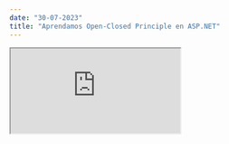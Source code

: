 ```yaml
---
date: "30-07-2023"
title: "Aprendamos Open-Closed Principle en ASP.NET"
---
```

<iframe src="https://www.youtube.com/embed/CJqJRAB9rKM" allowfullscreen></iframe>
